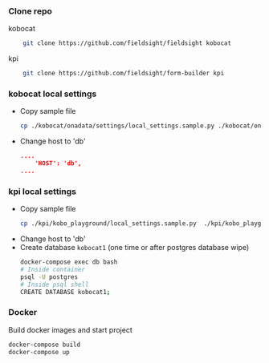 ### Clone repo
kobocat
```bash
    git clone https://github.com/fieldsight/fieldsight kobocat
```
kpi
```bash
    git clone https://github.com/fieldsight/form-builder kpi
```

### kobocat local settings
- Copy sample file
    ```bash
    cp ./kobocat/onadata/settings/local_settings.sample.py ./kobocat/onadata/settings/local_settings.py
    ```
- Change host to 'db'
    ```json
    ....
        'HOST': 'db',
    ....
    ```

### kpi local settings
- Copy sample file
    ```bash
    cp ./kpi/kobo_playground/local_settings.sample.py  ./kpi/kobo_playground/local_settings.py
    ```
- Change host to 'db'
- Create database `kobocat1` (one time or after postgres database wipe)
    ```bash
    docker-compose exec db bash
    # Inside container
    psql -U postgres
    # Inside psql shell
    CREATE DATABASE kobocat1;
    ```

### Docker
Build docker images and start project
```bash
docker-compose build
docker-compose up
```
